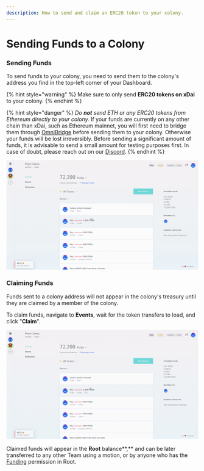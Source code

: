 ```yaml
---
description: How to send and claim an ERC20 token to your colony.
---
```


# Sending Funds to a Colony

### Sending Funds

To send funds to your colony, you need to send them to the colony's address you find in the top-left corner of your Dashboard.

{% hint style="warning" %}
Make sure to only send **ERC20 tokens on xDai** to your colony.
{% endhint %}

{% hint style="danger" %}
_Do **not** send ETH or any ERC20 tokens from Ethereum directly to your colony._ If your funds are currently on any other chain than xDai, such as Ethereum mainnet, you will first need to bridge them through [OmniBridge](https://www.xdaichain.com/for-users/bridges/omnibridge) before sending them to your colony. Otherwise your funds will be lost irreversibly. Before sending a significant amount of funds, it is advisable to send a small amount for testing purposes first. In case of doubt, please reach out on our [Discord](https://discord.gg/Qjupxvg).&#x20;
{% endhint %}

![Sending 0.01 xDai to a colony using Metamask](../.gitbook/assets/SendTokens.gif)

### Claiming Funds

Funds sent to a colony address will not appear in the colony's treasury until they are claimed by a member of the colony.

To claim funds, navigate to **Events**, wait for the token transfers to load, and click "**Claim**".

![](../.gitbook/assets/ClaimFunds.gif)

Claimed funds will appear in the **Root** balance**,** and can be later transferred to any other Team using a motion, or by anyone who has the [Funding](../advanced-features/permissions.md#funding) permission in Root.
